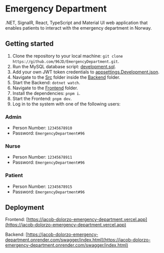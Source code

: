 # Emergency Department

.NET, SignalR, React, TypeScript and Material UI web application that enables patients to interact with the emergency department in Norway.

## Getting started

1. Clone the repository to your local machine: `git clone https://github.com/96JD/EmergencyDepartment.git`.
2. Run the MySQL database script: [development.sql](databases/development.sql).
3. Add your own JWT token credentials to [appsettings.Development.json](Backend/appsettings.Development.json).
4. Navigate to the [Src](Backend/Src) folder inside the [Backend](Backend) folder.
5. Start the Backend: `dotnet watch`.
6. Navigate to the [Frontend](Frontend) folder.
7. Install the dependencies: `pnpm i`.
8. Start the Frontend: `pnpm dev`.
9. Log in to the system with one of the following users:

### Admin

-   Person Number: `12345678910`
-   Password: `EmergencyDepartment#96`

### Nurse

-   Person Number: `12345678911`
-   Password: `EmergencyDepartment#96`

### Patient

-   Person Number: `12345678915`
-   Password: `EmergencyDepartment#96`

## Deployment

Frontend: [https://jacob-dolorzo-emergency-department.vercel.app](https://jacob-dolorzo-emergency-department.vercel.app)

Backend: [https://jacob-dolorzo-emergency-department.onrender.com/swagger/index.html](https://jacob-dolorzo-emergency-department.onrender.com/swagger/index.html)
